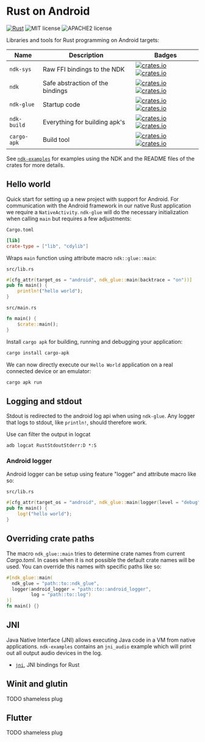 # Rust on Android

[![Rust](https://github.com/rust-windowing/android-ndk-rs/workflows/Rust/badge.svg)](https://github.com/rust-windowing/android-ndk-rs/actions) ![MIT license](https://img.shields.io/badge/License-MIT-green.svg) ![APACHE2 license](https://img.shields.io/badge/License-APACHE2-green.svg)

Libraries and tools for Rust programming on Android targets:

Name | Description | Badges
--- | --- | ---
`ndk-sys` | Raw FFI bindings to the NDK | [![crates.io](https://img.shields.io/crates/v/ndk-sys.svg)](https://crates.io/crates/ndk-sys) [![crates.io](https://docs.rs/ndk-sys/badge.svg)](https://docs.rs/ndk-sys)
`ndk` | Safe abstraction of the bindings | [![crates.io](https://img.shields.io/crates/v/ndk.svg)](https://crates.io/crates/ndk) [![crates.io](https://docs.rs/ndk/badge.svg)](https://docs.rs/ndk)
`ndk-glue`| Startup code | [![crates.io](https://img.shields.io/crates/v/ndk-glue.svg)](https://crates.io/crates/ndk-glue) [![crates.io](https://docs.rs/ndk-glue/badge.svg)](https://docs.rs/ndk-glue)
`ndk-build` | Everything for building apk's | [![crates.io](https://img.shields.io/crates/v/ndk-build.svg)](https://crates.io/crates/ndk-build) [![crates.io](https://docs.rs/ndk-build/badge.svg)](https://docs.rs/ndk-build)
`cargo-apk` | Build tool | [![crates.io](https://img.shields.io/crates/v/cargo-apk.svg)](https://crates.io/crates/cargo-apk) [![crates.io](https://docs.rs/cargo-apk/badge.svg)](https://docs.rs/cargo-apk)

See [`ndk-examples`](./ndk-examples) for examples using the NDK and the README files of the crates for more details.

## Hello world

Quick start for setting up a new project with support for Android. For communication with the Android framework in our native Rust application we require a `NativeActivity`. `ndk-glue` will do the necessary initialization when calling `main` but requires a few adjustments:

`Cargo.toml`
```toml
[lib]
crate-type = ["lib", "cdylib"]
```

Wraps `main` function using attribute macro `ndk::glue::main`:

`src/lib.rs`
```rust
#[cfg_attr(target_os = "android", ndk_glue::main(backtrace = "on"))]
pub fn main() {
    println!("hello world");
}
```

`src/main.rs`
```rust
fn main() {
    $crate::main();
}
```

Install `cargo apk` for building, running and debugging your application:
```sh
cargo install cargo-apk
```

We can now directly execute our `Hello World` application on a real connected device or an emulator:
```sh
cargo apk run
```

## Logging and stdout
Stdout is redirected to the android log api when using `ndk-glue`. Any logger that logs to
stdout, like `println!`, should therefore work.

Use can filter the output in logcat
```
adb logcat RustStdoutStderr:D *:S
```

### Android logger
Android logger can be setup using feature "logger" and attribute macro like so:

`src/lib.rs`
```rust
#[cfg_attr(target_os = "android", ndk_glue::main(logger(level = "debug", tag = "my-tag")))]
pub fn main() {
    log!("hello world");
}
```

## Overriding crate paths
The macro `ndk_glue::main` tries to determine crate names from current _Cargo.toml_.
In cases when it is not possible the default crate names will be used.
You can override this names with specific paths like so:
```rust
#[ndk_glue::main(
  ndk_glue = "path::to::ndk_glue",
  logger(android_logger = "path::to::android_logger",
         log = "path::to::log")
)]
fn main() {}
```

## JNI
Java Native Interface (JNI) allows executing Java code in a VM from native applications.
`ndk-examples` contains an `jni_audio` example which will print out all output audio devices in the log.

- [`jni`](https://crates.io/crates/jni), JNI bindings for Rust

## Winit and glutin
TODO shameless plug

## Flutter
TODO shameless plug
